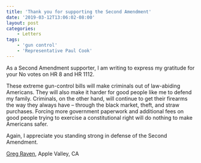 ```yaml
---
title: 'Thank you for supporting the Second Amendment'
date: '2019-03-12T13:06:02-08:00'
layout: post
categories:
    - Letters
tags:
    - 'gun control'
    - 'Representative Paul Cook'
---
```


As a Second Amendment supporter, I am writing to express my gratitude for your No votes on HR 8 and HR 1112.

These extreme gun-control bills will make criminals out of law-abiding Americans. They will also make it harder for good people like me to defend my family. Criminals, on the other hand, will continue to get their firearms the way they always have – through the black market, theft, and straw purchases. Forcing more government paperwork and additional fees on good people trying to exercise a constitutional right will do nothing to make Americans safer.

Again, I appreciate you standing strong in defense of the Second Amendment.

[Greg Raven](https://www.gregraven.org/), Apple Valley, CA